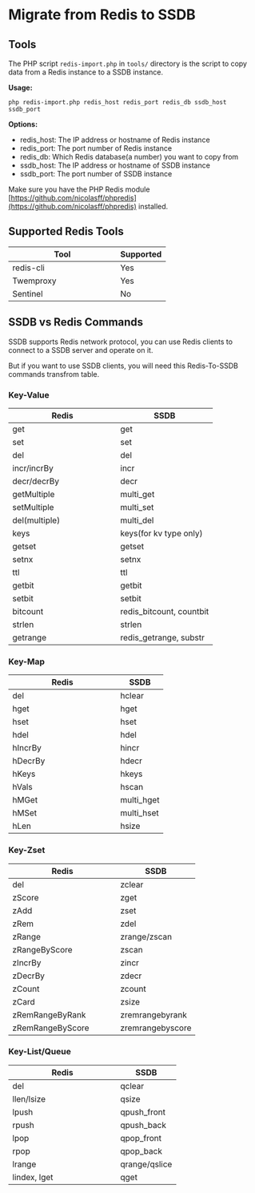 # Migrate from Redis to SSDB

## Tools

The PHP script ```redis-import.php``` in ```tools/``` directory is the script to copy data from a Redis instance to a SSDB instance.

__Usage:__

```
php redis-import.php redis_host redis_port redis_db ssdb_host ssdb_port
```

__Options:__

* redis_host: The IP address or hostname of Redis instance
* redis_port: The port number of Redis instance
* redis_db: Which Redis database(a number) you want to copy from
* ssdb_host: The IP address or hostname of SSDB instance
* ssdb_port: The port number of SSDB instance

Make sure you have the PHP Redis module [https://github.com/nicolasff/phpredis](https://github.com/nicolasff/phpredis) installed.


<a name="redis-tools"></a>

## Supported Redis Tools

<table class="table">
<thead>
	<tr>
		<th width="200">Tool</th>
		<th>Supported</th>
	</tr>
</thead>
<tbody>
	<tr>
		<td>redis-cli</td>
		<td><span class="label label-success">Yes</span></td>
	</tr>
	<tr>
		<td>Twemproxy</td>
		<td><span class="label label-success">Yes</span></td>
	</tr>
	<tr>
		<td>Sentinel</td>
		<td><span class="label label-default">No</span></td>
	</tr>
</tbody>
</table>


## SSDB vs Redis Commands

SSDB supports Redis network protocol, you can use Redis clients to connect to a SSDB server and operate on it.

But if you want to use SSDB clients, you will need this Redis-To-SSDB commands transfrom table.

### Key-Value

<table class="table table-striped">
<thead>
	<tr>
		<th width="200">Redis</th>
		<th>SSDB</th>
	</tr>
</thead>
<tbody>
	<tr><td>get</td><td>get</td></tr>
	<tr><td>set</td><td>set</td></tr>
	<tr><td>del</td><td>del</td></tr>
	<tr><td>incr/incrBy</td><td>incr</td></tr>
	<tr><td>decr/decrBy</td><td>decr</td></tr>
	<tr><td>getMultiple</td><td>multi_get</td></tr>
	<tr><td>setMultiple</td><td>multi_set</td></tr>
	<tr><td>del(multiple)</td><td>multi_del</td></tr>
	<tr><td>keys</td><td>keys(for kv type only)</td></tr>
	<tr><td>getset</td><td>getset</td></tr>
	<tr><td>setnx</td><td>setnx</td></tr>
	<tr><td>ttl</td><td>ttl</td></tr>
	<tr><td>getbit</td><td>getbit</td></tr>
	<tr><td>setbit</td><td>setbit</td></tr>
	<tr><td>bitcount</td><td>redis_bitcount, countbit</td></tr>
	<tr><td>strlen</td><td>strlen</td></tr>
	<tr><td>getrange</td><td>redis_getrange, substr</td></tr>
</tbody>
</table>

### Key-Map

<table class="table table-striped">
<thead>
	<tr>
		<th width="200">Redis</th>
		<th>SSDB</th>
	</tr>
</thead>
<tbody>
	<tr><td>del</td><td>hclear</td></tr>
	<tr><td>hget</td><td>hget</td></tr>
	<tr><td>hset</td><td>hset</td></tr>
	<tr><td>hdel</td><td>hdel</td></tr>
	<tr><td>hIncrBy</td><td>hincr</td></tr>
	<tr><td>hDecrBy</td><td>hdecr</td></tr>
	<tr><td>hKeys</td><td>hkeys</td></tr>
	<tr><td>hVals</td><td>hscan</td></tr>
	<tr><td>hMGet</td><td>multi_hget</td></tr>
	<tr><td>hMSet</td><td>multi_hset</td></tr>
	<tr><td>hLen</td><td>hsize</td></tr>
</tbody>
</table>


### Key-Zset

<table class="table table-striped">
<thead>
	<tr>
		<th width="200">Redis</th>
		<th>SSDB</th>
	</tr>
</thead>
<tbody>
	<tr><td>del</td><td>zclear</td></tr>
	<tr><td>zScore</td><td>zget</td></tr>
	<tr><td>zAdd</td><td>zset</td></tr>
	<tr><td>zRem</td><td>zdel</td></tr>
	<tr><td>zRange</td><td>zrange/zscan</td></tr>
	<tr><td>zRangeByScore</td><td>zscan</td></tr>
	<tr><td>zIncrBy</td><td>zincr</td></tr>
	<tr><td>zDecrBy</td><td>zdecr</td></tr>
	<tr><td>zCount</td><td>zcount</td></tr>
	<tr><td>zCard</td><td>zsize</td></tr>
	<tr><td>zRemRangeByRank</td><td>zremrangebyrank</td></tr>
	<tr><td>zRemRangeByScore</td><td>zremrangebyscore</td></tr>
</tbody>
</table>

### Key-List/Queue

<table class="table table-striped">
<thead>
	<tr>
		<th width="200">Redis</th>
		<th>SSDB</th>
	</tr>
</thead>
<tbody>
	<tr><td>del</td><td>qclear</td></tr>
	<tr><td>llen/lsize</td><td>qsize</td></tr>
	<tr><td>lpush</td><td>qpush_front</td></tr>
	<tr><td>rpush</td><td>qpush_back</td></tr>
	<tr><td>lpop</td><td>qpop_front</td></tr>
	<tr><td>rpop</td><td>qpop_back</td></tr>
	<tr><td>lrange</td><td>qrange/qslice</td></tr>
	<tr><td>lindex, lget</td><td>qget</td></tr>
</tbody>
</table>

